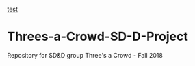 [test](three/static/img/logo.PNG)
# Threes-a-Crowd-SD-D-Project
Repository for SD&amp;D group Three's a Crowd - Fall 2018
